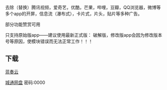 

去除（替换）腾讯视频，爱奇艺，优酷，芒果，哔哩，豆瓣，QQ浏览器，微博等多个app的开屏，信息流（瀑布式），卡片式，片头，贴片等多种广告。

部分功能赞赏可用

只支持原始版app——建议使用最新正式版：
破解版，修改版app会因为修改版本号等原因，使模块错误而无法正常工作！！！


## 下载

[蓝奏云](https://ycy.lanzoum.com/b00n4nrqj) 

[城通网盘](http://disk.youppgd.top/d/34423-42061-f35c45) 密码:0000

